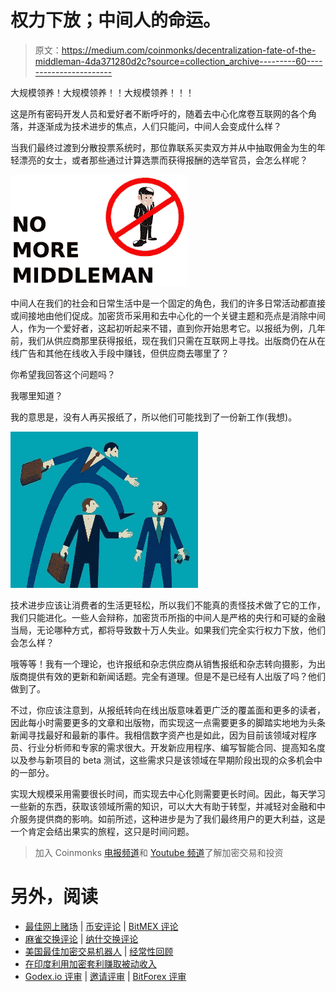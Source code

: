 # 权力下放；中间人的命运。

> 原文：<https://medium.com/coinmonks/decentralization-fate-of-the-middleman-4da371280d2c?source=collection_archive---------60----------------------->

大规模领养！大规模领养！！大规模领养！！！

这是所有密码开发人员和爱好者不断呼吁的，随着去中心化席卷互联网的各个角落，并逐渐成为技术进步的焦点，人们只能问，中间人会变成什么样？

当我们最终过渡到分散投票系统时，那位靠联系买卖双方并从中抽取佣金为生的年轻漂亮的女士，或者那些通过计算选票而获得报酬的选举官员，会怎么样呢？

![](img/56f79521e338d1bda105ae7db0a70093.png)

中间人在我们的社会和日常生活中是一个固定的角色，我们的许多日常活动都直接或间接地由他们促成。加密货币采用和去中心化的一个关键主题和亮点是消除中间人，作为一个爱好者，这起初听起来不错，直到你开始思考它。以报纸为例，几年前，我们从供应商那里获得报纸，现在我们只需在互联网上寻找。出版商仍在从在线广告和其他在线收入手段中赚钱，但供应商去哪里了？

你希望我回答这个问题吗？

我哪里知道？

我的意思是，没有人再买报纸了，所以他们可能找到了一份新工作(我想)。

![](img/db9c6b374d98feecd2a453999cea4220.png)

技术进步应该让消费者的生活更轻松，所以我们不能真的责怪技术做了它的工作，我们只能进化。一些人会辩称，加密货币所指的中间人是严格的央行和可疑的金融当局，无论哪种方式，都将导致数十万人失业。如果我们完全实行权力下放，他们会怎么样？

哦等等！我有一个理论，也许报纸和杂志供应商从销售报纸和杂志转向摄影，为出版商提供有效的更新和新闻话题。完全有道理。但是不是已经有人出版了吗？他们做到了。

不过，你应该注意到，从报纸转向在线出版意味着更广泛的覆盖面和更多的读者，因此每小时需要更多的文章和出版物，而实现这一点需要更多的脚踏实地地为头条新闻寻找最好和最新的事件。我相信数字资产也是如此，因为目前该领域对程序员、行业分析师和专家的需求很大。开发新应用程序、编写智能合同、提高知名度以及参与新项目的 beta 测试，这些需求只是该领域在早期阶段出现的众多机会中的一部分。

实现大规模采用需要很长时间，而实现去中心化则需要更长时间。因此，每天学习一些新的东西，获取该领域所需的知识，可以大大有助于转型，并减轻对金融和中介服务提供商的影响。如前所述，这种进步是为了我们最终用户的更大利益，这是一个肯定会结出果实的旅程，这只是时间问题。

> 加入 Coinmonks [电报频道](https://t.me/coincodecap)和 [Youtube 频道](https://www.youtube.com/c/coinmonks/videos)了解加密交易和投资

# 另外，阅读

*   [最佳网上赌场](https://coincodecap.com/best-online-casinos) | [币安评论](/coinmonks/binance-review-ee10d3bf3b6e) | [BitMEX 评论](https://coincodecap.com/bitmex-review)
*   [麻雀交换评论](https://coincodecap.com/sparrow-exchange-review) | [纳什交换评论](https://coincodecap.com/nash-exchange-review)
*   [美国最佳加密交易机器人](https://coincodecap.com/crypto-trading-bots-in-the-us) | [经常性回顾](https://coincodecap.com/changelly-review)
*   [在印度利用加密套利赚取被动收入](https://coincodecap.com/crypto-arbitrage-in-india)
*   [Godex.io 评审](/coinmonks/godex-io-review-7366086519fb) | [邀请评审](/coinmonks/invity-review-70f3030c0502) | [BitForex 评审](https://coincodecap.com/bitforex-review)